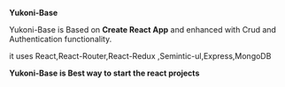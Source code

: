 **Yukoni-Base**

Yukoni-Base is Based on **Create React App**
and enhanced with Crud and Authentication functionality.

it uses React,React-Router,React-Redux ,Semintic-ul,Express,MongoDB


**Yukoni-Base is Best way to start the react projects**
